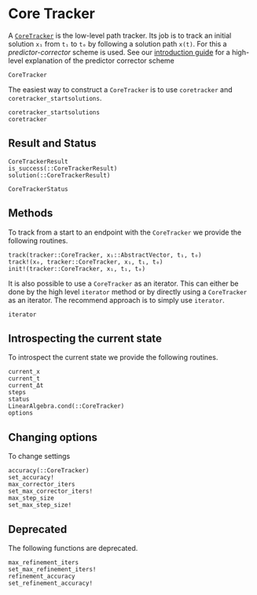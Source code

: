 # Core Tracker

A [`CoreTracker`](@ref) is the low-level path tracker. Its job is to track an initial solution
`x₁` from `t₁` to `t₀` by following a solution path ``x(t)``. For this a *predictor-corrector* scheme is used.
See our [introduction guide](https://www.juliahomotopycontinuation.org/guides/introduction/#tracking-solution-paths)
for a high-level explanation of the predictor corrector scheme


```@docs
CoreTracker
```

The easiest way to construct a `CoreTracker` is to use `coretracker` and `coretracker_startsolutions`.
```@docs
coretracker_startsolutions
coretracker
```

## Result and Status
```@docs
CoreTrackerResult
is_success(::CoreTrackerResult)
solution(::CoreTrackerResult)
```

```@docs
CoreTrackerStatus
```

## Methods
To track from a start to an endpoint with the `CoreTracker` we provide the following
routines.
```@docs
track(tracker::CoreTracker, x₁::AbstractVector, t₁, t₀)
track!(x₀, tracker::CoreTracker, x₁, t₁, t₀)
init!(tracker::CoreTracker, x₁, t₁, t₀)
```

It is also possible to use a `CoreTracker` as an iterator. This can either
be done by the high level `iterator` method or by directly using a `CoreTracker`
as an iterator. The recommend approach is to simply use `iterator`.
```@docs
iterator
```

## Introspecting the current state
To introspect the current state we provide the following routines.
```@docs
current_x
current_t
current_Δt
steps
status
LinearAlgebra.cond(::CoreTracker)
options
```

## Changing options
To change settings
```@docs
accuracy(::CoreTracker)
set_accuracy!
max_corrector_iters
set_max_corrector_iters!
max_step_size
set_max_step_size!
```

## Deprecated

The following functions are deprecated.
```@docs
max_refinement_iters
set_max_refinement_iters!
refinement_accuracy
set_refinement_accuracy!
```
